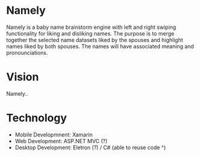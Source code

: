 # Namely
Namely is a baby name brainstorm engine with left and right swiping functionality for liking and disliking names. The purpose is to merge together the selected name datasets liked by the spouses and highlight names liked by both spouses. The names will have associated meaning and pronounciations. 

# Vision
Namely..

# Technology
* Mobile Developmnent:  Xamarin
* Web Development:      ASP.NET MVC (?)
* Desktop Development:  Eletron (?) / C# (able to reuse code ^)
